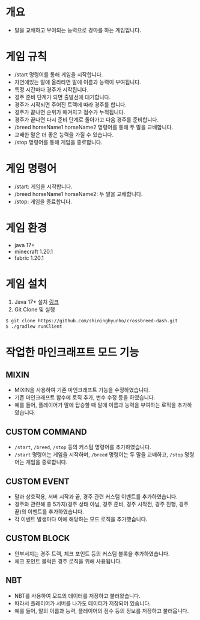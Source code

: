 # 개요
- 말을 교배하고 부여되는 능력으로 경마를 하는 게임입니다.

# 게임 규칙
- /start 명령어를 통해 게임을 시작합니다.
- 자연에있는 말에 올라타면 말에 이름과 능력이 부여됩니다.
- 특정 시간마다 경주가 시작됩니다.
- 경주 준비 단계가 되면 출발선에 대기합니다.
- 경주가 시작되면 주어진 트랙에 따라 경주를 합니다.
- 경주가 끝나면 순위가 매겨지고 점수가 누적됩니다.
- 경주가 끝나면 다시 준비 단계로 돌아가고 다음 경주를 준비합니다.
- /breed horseName1 horseName2 명령어를 통해 두 말을 교배합니다.
- 교배한 말은 더 좋은 능력을 가질 수 있습니다.
- /stop 명령어를 통해 게임을 종료합니다.

# 게임 명령어
- /start: 게임을 시작합니다.
- /breed horseName1 horseName2: 두 말을 교배합니다.
- /stop: 게임을 종료합니다.

# 게임 환경
- java 17+
- minecraft 1.20.1
- fabric 1.20.1

# 게임 설치
1. Java 17+ 설치 [링크](https://www.oracle.com/java/technologies/downloads/#java17)
2. Git Clone 및 실행
```bash
$ git clone https://github.com/shininghyunho/crossbreed-dash.git
$ ./gradlew runClient
```

# 작업한 마인크래프트 모드 기능
## MIXIN
- MIXIN을 사용하여 기존 마인크래프트 기능을 수정하였습니다.
- 기존 마인크래프트 함수에 로직 추가, 변수 수정 등을 하였습니다.
- 예를 들어, 플레이어가 말에 탑승할 때 말에 이름과 능력을 부여하는 로직을 추가하였습니다.

## CUSTOM COMMAND
- `/start`, `/breed`, `/stop` 등의 커스텀 명령어를 추가하였습니다.
- `/start` 명령어는 게임을 시작하며, `/breed` 명령어는 두 말을 교배하고, `/stop` 명령어는 게임을 종료합니다.

## CUSTOM EVENT
- 말과 상호작용, 서버 시작과 끝, 경주 관련 커스텀 이벤트를 추가하였습니다.
- 경주와 관련해 총 5가지(경주 상태 아님, 경주 준비, 경주 시작전, 경주 진행, 경주 끝)의 이벤트를 추가하였습니다.
- 각 이벤트 발생마다 이에 해당하는 모드 로직을 추가했습니다.

## CUSTOM BLOCK
- 안부서지는 경주 트랙, 체크 포인트 등의 커스텀 블록을 추가하였습니다.
- 체크 포인트 블럭은 경주 로직을 위해 사용됩니다.

## NBT
- NBT를 사용하여 모드의 데이터를 저장하고 불러왔습니다.
- 따라서 플레이어가 서버를 나가도 데이터가 저장되어 있습니다.
- 예를 들어, 말의 이름과 능력, 플레이어의 점수 등의 정보를 저장하고 불러옵니다.
